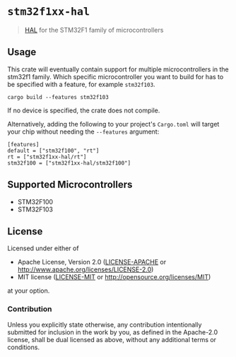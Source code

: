 # `stm32f1xx-hal`

> [HAL] for the STM32F1 family of microcontrollers

[HAL]: https://crates.io/crates/embedded-hal

## Usage

This crate will eventually contain support for multiple microcontrollers in the
stm32f1 family. Which specific microcontroller you want to build for has to be
specified with a feature, for example `stm32f103`.

```
cargo build --features stm32f103
```

If no device is specified, the crate does not compile.

Alternatively, adding the following to your project's `Cargo.toml` will target
your chip without needing the `--features` argument:

```
[features]
default = ["stm32f100", "rt"]
rt = ["stm32f1xx-hal/rt"]
stm32f100 = ["stm32f1xx-hal/stm32f100"]
```

## Supported Microcontrollers

* STM32F100
* STM32F103

## License

Licensed under either of

- Apache License, Version 2.0 ([LICENSE-APACHE](LICENSE-APACHE) or
  http://www.apache.org/licenses/LICENSE-2.0)
- MIT license ([LICENSE-MIT](LICENSE-MIT) or http://opensource.org/licenses/MIT)

at your option.

### Contribution

Unless you explicitly state otherwise, any contribution intentionally submitted
for inclusion in the work by you, as defined in the Apache-2.0 license, shall be
dual licensed as above, without any additional terms or conditions.
